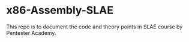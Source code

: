 # x86-Assembly-SLAE

This repo is to document the code and theory points in SLAE course by Pentester Academy.
